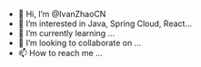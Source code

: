 - 👋 Hi, I’m @IvanZhaoCN
- 👀 I’m interested in Java, Spring Cloud, React...
- 🌱 I’m currently learning ...
- 💞️ I’m looking to collaborate on ...
- 📫 How to reach me ...

<!---
IvanZhaoCN/IvanZhaoCN is a ✨ special ✨ repository because its `README.md` (this file) appears on your GitHub profile.
You can click the Preview link to take a look at your changes.
--->
